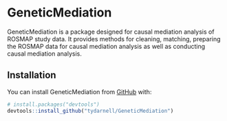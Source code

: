 
<!-- README.md is generated from README.Rmd. Please edit that file -->

# GeneticMediation

<!-- badges: start -->

<!-- badges: end -->

GeneticMediation is a package designed for causal mediation analysis of
ROSMAP study data. It provides methods for cleaning, matching, preparing
the ROSMAP data for causal mediation analysis as well as conducting
causal mediation analysis.

## Installation

You can install GeneticMediation from [GitHub](https://github.com/)
with:

``` r
# install.packages("devtools")
devtools::install_github("tydarnell/GeneticMediation")
```
